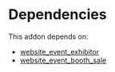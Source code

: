 # Dependencies

This addon depends on:

- [website_event_exhibitor](../../odoo-bringout-oca-ocb-website_event_exhibitor)
- [website_event_booth_sale](../../odoo-bringout-oca-ocb-website_event_booth_sale)
